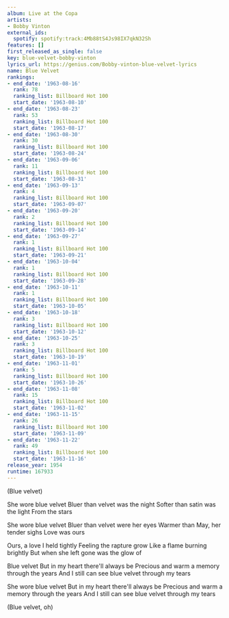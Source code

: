 ```yaml
---
album: Live at the Copa
artists:
- Bobby Vinton
external_ids:
  spotify: spotify:track:4Mb88tS4Js98IX7qkN32Sh
features: []
first_released_as_single: false
key: blue-velvet-bobby-vinton
lyrics_url: https://genius.com/Bobby-vinton-blue-velvet-lyrics
name: Blue Velvet
rankings:
- end_date: '1963-08-16'
  rank: 78
  ranking_list: Billboard Hot 100
  start_date: '1963-08-10'
- end_date: '1963-08-23'
  rank: 53
  ranking_list: Billboard Hot 100
  start_date: '1963-08-17'
- end_date: '1963-08-30'
  rank: 30
  ranking_list: Billboard Hot 100
  start_date: '1963-08-24'
- end_date: '1963-09-06'
  rank: 11
  ranking_list: Billboard Hot 100
  start_date: '1963-08-31'
- end_date: '1963-09-13'
  rank: 4
  ranking_list: Billboard Hot 100
  start_date: '1963-09-07'
- end_date: '1963-09-20'
  rank: 2
  ranking_list: Billboard Hot 100
  start_date: '1963-09-14'
- end_date: '1963-09-27'
  rank: 1
  ranking_list: Billboard Hot 100
  start_date: '1963-09-21'
- end_date: '1963-10-04'
  rank: 1
  ranking_list: Billboard Hot 100
  start_date: '1963-09-28'
- end_date: '1963-10-11'
  rank: 1
  ranking_list: Billboard Hot 100
  start_date: '1963-10-05'
- end_date: '1963-10-18'
  rank: 3
  ranking_list: Billboard Hot 100
  start_date: '1963-10-12'
- end_date: '1963-10-25'
  rank: 3
  ranking_list: Billboard Hot 100
  start_date: '1963-10-19'
- end_date: '1963-11-01'
  rank: 5
  ranking_list: Billboard Hot 100
  start_date: '1963-10-26'
- end_date: '1963-11-08'
  rank: 15
  ranking_list: Billboard Hot 100
  start_date: '1963-11-02'
- end_date: '1963-11-15'
  rank: 26
  ranking_list: Billboard Hot 100
  start_date: '1963-11-09'
- end_date: '1963-11-22'
  rank: 49
  ranking_list: Billboard Hot 100
  start_date: '1963-11-16'
release_year: 1954
runtime: 167933
---
```

(Blue velvet)

She wore blue velvet
Bluer than velvet was the night
Softer than satin was the light
From the stars

She wore blue velvet
Bluer than velvet were her eyes
Warmer than May, her tender sighs
Love was ours

Ours, a love I held tightly
Feeling the rapture grow
Like a flame burning brightly
But when she left gone was the glow of

Blue velvet
But in my heart there'll always be
Precious and warm a memory through the years
And I still can see blue velvet through my tears

She wore blue velvet
But in my heart there'll always be
Precious and warm a memory through the years
And I still can see blue velvet through my tears

(Blue velvet, oh)

